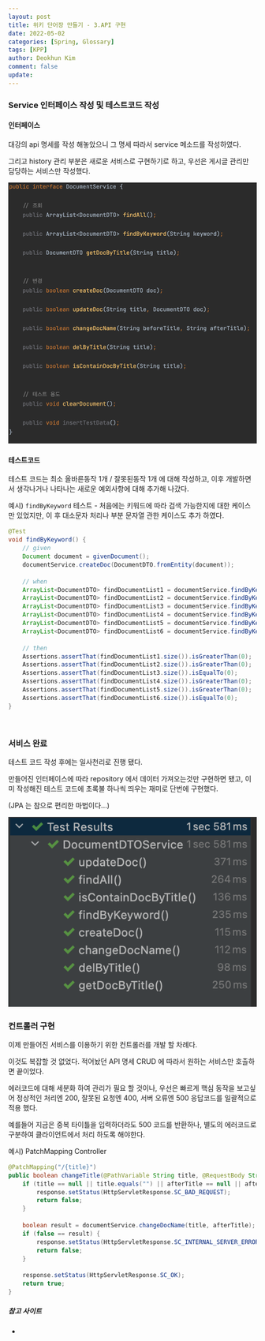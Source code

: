 ```yaml
---
layout: post
title: 위키 단어장 만들기 - 3.API 구현
date: 2022-05-02
categories: [Spring, Glossary]
tags: [KPP]
author: Deokhun Kim
comment: false
update: 
---
```


### Service 인터페이스 작성 및 테스트코드 작성
#### 인터페이스
대강의 api 명세를 작성 해놓았으니 그 명세 따라서 service 메소드를 작성하였다.

그리고 history 관리 부분은 새로운 서비스로 구현하기로 하고, 
우선은 게시글 관리만 담당하는 서비스만 작성했다.

<img src="/assets/postimg/2022_05/documentInterface.png">

<br/>

#### 테스트코드
테스트 코드는 최소 올바른동작 1개 / 잘못된동작 1개 에 대해 작성하고, 
이후 개발하면서 생각나거나 나타나는 새로운 예외사항에 대해 추가해 나갔다.

예시) `findByKeyword` 테스트 - 처음에는 키워드에 따라 검색 가능한지에 대한 케이스만 있었지만, 
이 후 대소문자 처리나 부분 문자열 관한 케이스도 추가 하였다. 
```java
@Test
void findByKeyword() {
    // given
    Document document = givenDocument();
    documentService.createDoc(DocumentDTO.fromEntity(document));

    // when
    ArrayList<DocumentDTO> findDocumentList1 = documentService.findByKeyword("c++");
    ArrayList<DocumentDTO> findDocumentList2 = documentService.findByKeyword("c플플");
    ArrayList<DocumentDTO> findDocumentList3 = documentService.findByKeyword("c쁠쁠");
    ArrayList<DocumentDTO> findDocumentList4 = documentService.findByKeyword("프로그래밍 언어");
    ArrayList<DocumentDTO> findDocumentList5 = documentService.findByKeyword("C++");
    ArrayList<DocumentDTO> findDocumentList6 = documentService.findByKeyword("C+++");

    // then
    Assertions.assertThat(findDocumentList1.size()).isGreaterThan(0);
    Assertions.assertThat(findDocumentList2.size()).isGreaterThan(0);
    Assertions.assertThat(findDocumentList3.size()).isEqualTo(0);
    Assertions.assertThat(findDocumentList4.size()).isGreaterThan(0);
    Assertions.assertThat(findDocumentList5.size()).isGreaterThan(0);
    Assertions.assertThat(findDocumentList6.size()).isEqualTo(0);
}
```

<br/>


### 서비스 완료
테스트 코드 작성 후에는 일사천리로 진행 됐다.

만들어진 인터페이스에 따라 repository 에서 데이터 가져오는것만 구현하면 됐고, 
이미 작성해진 테스트 코드에 초록불 하나씩 띄우는 재미로 단번에 구현했다.

(JPA 는 참으로 편리한 마법이다...)

<img src="/assets/postimg/2022_05/documentTestResult.png">


<br/>

### 컨트롤러 구현
이제 만들어진 서비스를 이용하기 위한 컨트롤러를 개발 할 차례다.

이것도 복잡할 것 없었다. 적어놨던 API 명세 CRUD 에 따라서 원하는 서비스만 호출하면 끝이었다.

에러코드에 대해 세분화 하여 관리가 필요 할 것이나, 우선은 빠르게 핵심 동작을 보고싶어 
정상적인 처리엔 200, 잘못된 요청엔 400, 서버 오류엔 500 응답코드를 일괄적으로 적용 했다.

예를들어 지금은 중복 타이틀을 입력하더라도 500 코드를 반환하나, 별도의 에러코드로 구분하여 클라이언트에서 처리 하도록 해야한다.


예시) PatchMapping Controller
```java
@PatchMapping("/{title}")
public boolean changeTitle(@PathVariable String title, @RequestBody String afterTitle, HttpServletResponse response ) {
    if (title == null || title.equals("") || afterTitle == null || afterTitle.equals("") ) {
        response.setStatus(HttpServletResponse.SC_BAD_REQUEST);
        return false;
    }

    boolean result = documentService.changeDocName(title, afterTitle);
    if (false == result) {
        response.setStatus(HttpServletResponse.SC_INTERNAL_SERVER_ERROR);
        return false;
    }

    response.setStatus(HttpServletResponse.SC_OK);
    return true;
}
```

##### 참고 사이트
* 